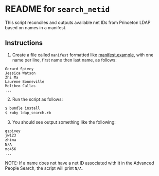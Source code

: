 # README for `search_netid`

This script reconciles and outputs available net IDs from Princeton LDAP based on names in a manifest.

## Instructions

1. Create a file called `manifest` formatted like [manifest.example](manifest.example), with one name per line, first name then last name, as follows:

```
Gerard Spivey
Jessica Watson
Zhi Ma
Laurene Bonneville
Melibeo Callas
...
```
2. Run the script as follows:

```bash
$ bundle install
$ ruby ldap_search.rb
```

3. You should see output something like the following:

```bash
gspivey
jw123
zhima
N/A
mc456
...
```

NOTE: If a name does not have a net ID associated with it in the Advanced People Search, the script will print `N/A`.
